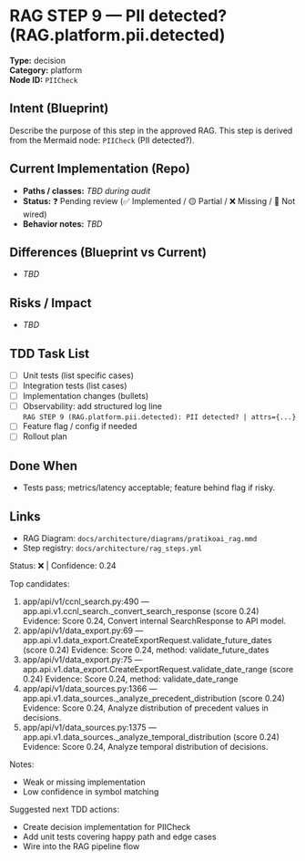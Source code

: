 # RAG STEP 9 — PII detected? (RAG.platform.pii.detected)

**Type:** decision  
**Category:** platform  
**Node ID:** `PIICheck`

## Intent (Blueprint)
Describe the purpose of this step in the approved RAG. This step is derived from the Mermaid node: `PIICheck` (PII detected?).

## Current Implementation (Repo)
- **Paths / classes:** _TBD during audit_
- **Status:** ❓ Pending review (✅ Implemented / 🟡 Partial / ❌ Missing / 🔌 Not wired)
- **Behavior notes:** _TBD_

## Differences (Blueprint vs Current)
- _TBD_

## Risks / Impact
- _TBD_

## TDD Task List
- [ ] Unit tests (list specific cases)
- [ ] Integration tests (list cases)
- [ ] Implementation changes (bullets)
- [ ] Observability: add structured log line  
  `RAG STEP 9 (RAG.platform.pii.detected): PII detected? | attrs={...}`
- [ ] Feature flag / config if needed
- [ ] Rollout plan

## Done When
- Tests pass; metrics/latency acceptable; feature behind flag if risky.

## Links
- RAG Diagram: `docs/architecture/diagrams/pratikoai_rag.mmd`
- Step registry: `docs/architecture/rag_steps.yml`


<!-- AUTO-AUDIT:BEGIN -->
Status: ❌  |  Confidence: 0.24

Top candidates:
1) app/api/v1/ccnl_search.py:490 — app.api.v1.ccnl_search._convert_search_response (score 0.24)
   Evidence: Score 0.24, Convert internal SearchResponse to API model.
2) app/api/v1/data_export.py:69 — app.api.v1.data_export.CreateExportRequest.validate_future_dates (score 0.24)
   Evidence: Score 0.24, method: validate_future_dates
3) app/api/v1/data_export.py:75 — app.api.v1.data_export.CreateExportRequest.validate_date_range (score 0.24)
   Evidence: Score 0.24, method: validate_date_range
4) app/api/v1/data_sources.py:1366 — app.api.v1.data_sources._analyze_precedent_distribution (score 0.24)
   Evidence: Score 0.24, Analyze distribution of precedent values in decisions.
5) app/api/v1/data_sources.py:1375 — app.api.v1.data_sources._analyze_temporal_distribution (score 0.24)
   Evidence: Score 0.24, Analyze temporal distribution of decisions.

Notes:
- Weak or missing implementation
- Low confidence in symbol matching

Suggested next TDD actions:
- Create decision implementation for PIICheck
- Add unit tests covering happy path and edge cases
- Wire into the RAG pipeline flow
<!-- AUTO-AUDIT:END -->